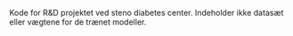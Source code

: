 Kode for R&D projektet ved steno diabetes center. Indeholder ikke datasæt eller vægtene for de trænet modeller.
